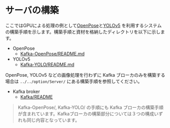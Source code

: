 # サーバの構築

ここではGPUによる処理の例として[OpenPose](https://github.com/CMU-Perceptual-Computing-Lab/openpose)と[YOLOv5](https://github.com/ultralytics/yolov5) を利用するシステムの構築手順を示します。構築手順と資材を格納したディレクトリを以下に示します。

* OpenPose
  * [Kafka-OpenPose/README.md](Kafka-OpenPose/README.md)
* YOLOv5
  * [Kafka-YOLO/README.md](Kafka-YOLO/README.md)

OpenPose, YOLOv5 などの画像処理を行わずに Kafka ブローカのみを構築する場合は `../../option/Server/` にある構築手順を参照してください。

* Kafka broker
  * [Kafka/README](../../option/Server/Kafka/README.md)

> Kafka-OpenPose/, Kafka-YOLO/ の手順にも Kafka ブローカの構築手順が含まれています。Kafkaブローカの構築部分については３つの構成いずれも同じ内容となっています。
